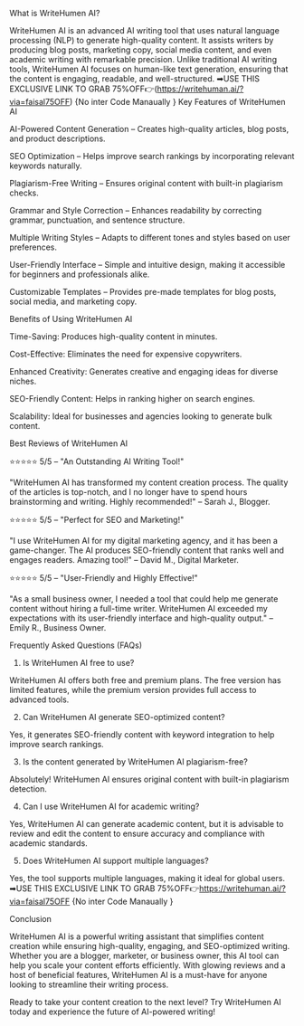 What is WriteHumen AI?

WriteHumen AI is an advanced AI writing tool that uses natural language processing (NLP) to generate high-quality content. It assists writers by producing blog posts, marketing copy, social media content, and even academic writing with remarkable precision. Unlike traditional AI writing tools, WriteHumen AI focuses on human-like text generation, ensuring that the content is engaging, readable, and well-structured.
➡USE THIS EXCLUSIVE LINK TO GRAB 75%OFF👉(https://writehuman.ai/?via=faisal75OFF)
{No inter Code Manaually }
Key Features of WriteHumen AI

AI-Powered Content Generation – Creates high-quality articles, blog posts, and product descriptions.

SEO Optimization – Helps improve search rankings by incorporating relevant keywords naturally.

Plagiarism-Free Writing – Ensures original content with built-in plagiarism checks.

Grammar and Style Correction – Enhances readability by correcting grammar, punctuation, and sentence structure.

Multiple Writing Styles – Adapts to different tones and styles based on user preferences.

User-Friendly Interface – Simple and intuitive design, making it accessible for beginners and professionals alike.

Customizable Templates – Provides pre-made templates for blog posts, social media, and marketing copy.

Benefits of Using WriteHumen AI

Time-Saving: Produces high-quality content in minutes.

Cost-Effective: Eliminates the need for expensive copywriters.

Enhanced Creativity: Generates creative and engaging ideas for diverse niches.

SEO-Friendly Content: Helps in ranking higher on search engines.

Scalability: Ideal for businesses and agencies looking to generate bulk content.

Best Reviews of WriteHumen AI

⭐⭐⭐⭐⭐ 5/5 – "An Outstanding AI Writing Tool!"

"WriteHumen AI has transformed my content creation process. The quality of the articles is top-notch, and I no longer have to spend hours brainstorming and writing. Highly recommended!" – Sarah J., Blogger.

⭐⭐⭐⭐⭐ 5/5 – "Perfect for SEO and Marketing!"

"I use WriteHumen AI for my digital marketing agency, and it has been a game-changer. The AI produces SEO-friendly content that ranks well and engages readers. Amazing tool!" – David M., Digital Marketer.

⭐⭐⭐⭐⭐ 5/5 – "User-Friendly and Highly Effective!"

"As a small business owner, I needed a tool that could help me generate content without hiring a full-time writer. WriteHumen AI exceeded my expectations with its user-friendly interface and high-quality output." – Emily R., Business Owner.

Frequently Asked Questions (FAQs)

1. Is WriteHumen AI free to use?

WriteHumen AI offers both free and premium plans. The free version has limited features, while the premium version provides full access to advanced tools.

2. Can WriteHumen AI generate SEO-optimized content?

Yes, it generates SEO-friendly content with keyword integration to help improve search rankings.

3. Is the content generated by WriteHumen AI plagiarism-free?

Absolutely! WriteHumen AI ensures original content with built-in plagiarism detection.

4. Can I use WriteHumen AI for academic writing?

Yes, WriteHumen AI can generate academic content, but it is advisable to review and edit the content to ensure accuracy and compliance with academic standards.

5. Does WriteHumen AI support multiple languages?

Yes, the tool supports multiple languages, making it ideal for global users.
➡USE THIS EXCLUSIVE LINK TO GRAB 75%OFF👉https://writehuman.ai/?via=faisal75OFF
{No inter Code Manaually }

Conclusion

WriteHumen AI is a powerful writing assistant that simplifies content creation while ensuring high-quality, engaging, and SEO-optimized writing. Whether you are a blogger, marketer, or business owner, this AI tool can help you scale your content efforts efficiently. With glowing reviews and a host of beneficial features, WriteHumen AI is a must-have for anyone looking to streamline their writing process.

Ready to take your content creation to the next level? Try WriteHumen AI today and experience the future of AI-powered writing!

